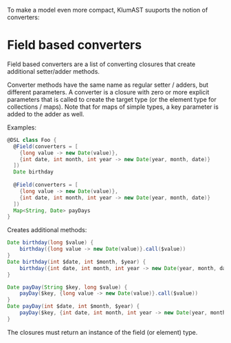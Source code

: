 To make a model even more compact, KlumAST suuports the notion of converters:

# Field based converters
Field based converters are a list of converting closures that create additional
setter/adder methods.

Converter methods have the same name as regular setter / adders, but
different parameters. A converter is a closure with zero or more explicit
parameters that is called to create the target type (or the element type 
for collections / maps). Note that for maps of simple types, a key parameter
is added to the adder as well.

Examples:

```groovy
@DSL class Foo {
  @Field(converters = [
    {long value -> new Date(value)},
    {int date, int month, int year -> new Date(year, month, date)}
  ])
  Date birthday
  
  @Field(converters = [
    {long value -> new Date(value)},
    {int date, int month, int year -> new Date(year, month, date)}
  ])
  Map<String, Date> payDays
}
```
Creates additional methods:
```groovy
Date birthday(long $value) {
    birthday({long value -> new Date(value)}.call($value))        
}
Date birthday(int $date, int $month, $year) {
    birthday({int date, int month, int year -> new Date(year, month, date)}.call($date, $month, $year))
}

Date payDay(String $key, long $value) {
    payDay($key, {long value -> new Date(value)}.call($value))        
}
Date payDay(int $date, int $month, $year) {
    payDay($key, {int date, int month, int year -> new Date(year, month, date)}.call($date, $month, $year))
}

```

The closures must return an instance of the field (or element) type.

